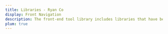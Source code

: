 ```yaml
---
title: Libraries - Ryan Co
display: Front Navigation
description: The front-end tool library includes libraries that have been used or encountered by individuals, categorized by category for easy searching.
plum: true
---
```

<!-- @layout-full-width -->

<NavsTabs :description="frontmatter.description" />